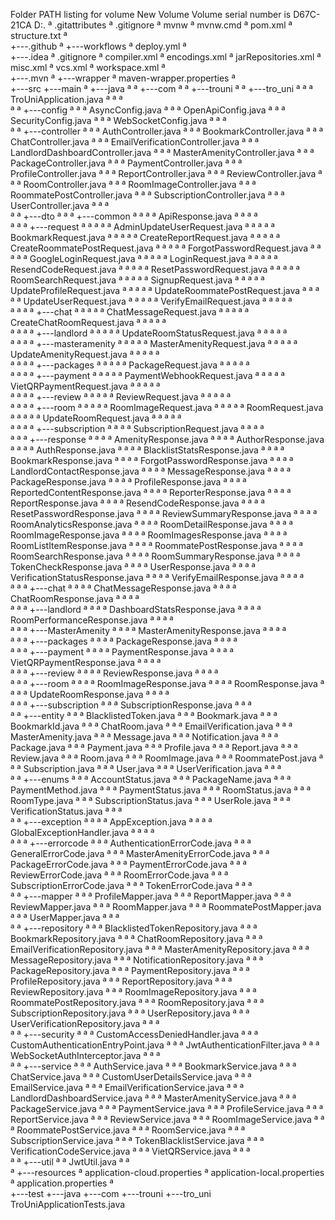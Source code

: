 Folder PATH listing for volume New Volume
Volume serial number is D67C-21CA
D:.
ª   .gitattributes
ª   .gitignore
ª   mvnw
ª   mvnw.cmd
ª   pom.xml
ª   structure.txt
ª   
+---.github
ª   +---workflows
ª           deploy.yml
ª           
+---.idea
ª       .gitignore
ª       compiler.xml
ª       encodings.xml
ª       jarRepositories.xml
ª       misc.xml
ª       vcs.xml
ª       workspace.xml
ª       
+---.mvn
ª   +---wrapper
ª           maven-wrapper.properties
ª           
+---src
+---main
ª   +---java
ª   ª   +---com
ª   ª       +---trouni
ª   ª           +---tro_uni
ª   ª               ª   TroUniApplication.java
ª   ª               ª   
ª   ª               +---config
ª   ª               ª       AsyncConfig.java
ª   ª               ª       OpenApiConfig.java
ª   ª               ª       SecurityConfig.java
ª   ª               ª       WebSocketConfig.java
ª   ª               ª       
ª   ª               +---controller
ª   ª               ª       AuthController.java
ª   ª               ª       BookmarkController.java
ª   ª               ª       ChatController.java
ª   ª               ª       EmailVerificationController.java
ª   ª               ª       LandlordDashboardController.java
ª   ª               ª       MasterAmenityController.java
ª   ª               ª       PackageController.java
ª   ª               ª       PaymentController.java
ª   ª               ª       ProfileController.java
ª   ª               ª       ReportController.java
ª   ª               ª       ReviewController.java
ª   ª               ª       RoomController.java
ª   ª               ª       RoomImageController.java
ª   ª               ª       RoommatePostController.java
ª   ª               ª       SubscriptionController.java
ª   ª               ª       UserController.java
ª   ª               ª       
ª   ª               +---dto
ª   ª               ª   +---common
ª   ª               ª   ª       ApiResponse.java
ª   ª               ª   ª       
ª   ª               ª   +---request
ª   ª               ª   ª   ª   AdminUpdateUserRequest.java
ª   ª               ª   ª   ª   BookmarkRequest.java
ª   ª               ª   ª   ª   CreateReportRequest.java
ª   ª               ª   ª   ª   CreateRoommatePostRequest.java
ª   ª               ª   ª   ª   ForgotPasswordRequest.java
ª   ª               ª   ª   ª   GoogleLoginRequest.java
ª   ª               ª   ª   ª   LoginRequest.java
ª   ª               ª   ª   ª   ResendCodeRequest.java
ª   ª               ª   ª   ª   ResetPasswordRequest.java
ª   ª               ª   ª   ª   RoomSearchRequest.java
ª   ª               ª   ª   ª   SignupRequest.java
ª   ª               ª   ª   ª   UpdateProfileRequest.java
ª   ª               ª   ª   ª   UpdateRoommatePostRequest.java
ª   ª               ª   ª   ª   UpdateUserRequest.java
ª   ª               ª   ª   ª   VerifyEmailRequest.java
ª   ª               ª   ª   ª   
ª   ª               ª   ª   +---chat
ª   ª               ª   ª   ª       ChatMessageRequest.java
ª   ª               ª   ª   ª       CreateChatRoomRequest.java
ª   ª               ª   ª   ª       
ª   ª               ª   ª   +---landlord
ª   ª               ª   ª   ª       UpdateRoomStatusRequest.java
ª   ª               ª   ª   ª       
ª   ª               ª   ª   +---masteramenity
ª   ª               ª   ª   ª       MasterAmenityRequest.java
ª   ª               ª   ª   ª       UpdateAmenityRequest.java
ª   ª               ª   ª   ª       
ª   ª               ª   ª   +---packages
ª   ª               ª   ª   ª       PackageRequest.java
ª   ª               ª   ª   ª       
ª   ª               ª   ª   +---payment
ª   ª               ª   ª   ª       PaymentWebhookRequest.java
ª   ª               ª   ª   ª       VietQRPaymentRequest.java
ª   ª               ª   ª   ª       
ª   ª               ª   ª   +---review
ª   ª               ª   ª   ª       ReviewRequest.java
ª   ª               ª   ª   ª       
ª   ª               ª   ª   +---room
ª   ª               ª   ª   ª       RoomImageRequest.java
ª   ª               ª   ª   ª       RoomRequest.java
ª   ª               ª   ª   ª       UpdateRoomRequest.java
ª   ª               ª   ª   ª       
ª   ª               ª   ª   +---subscription
ª   ª               ª   ª           SubscriptionRequest.java
ª   ª               ª   ª           
ª   ª               ª   +---response
ª   ª               ª       ª   AmenityResponse.java
ª   ª               ª       ª   AuthorResponse.java
ª   ª               ª       ª   AuthResponse.java
ª   ª               ª       ª   BlacklistStatsResponse.java
ª   ª               ª       ª   BookmarkResponse.java
ª   ª               ª       ª   ForgotPasswordResponse.java
ª   ª               ª       ª   LandlordContactResponse.java
ª   ª               ª       ª   MessageResponse.java
ª   ª               ª       ª   PackageResponse.java
ª   ª               ª       ª   ProfileResponse.java
ª   ª               ª       ª   ReportedContentResponse.java
ª   ª               ª       ª   ReporterResponse.java
ª   ª               ª       ª   ReportResponse.java
ª   ª               ª       ª   ResendCodeResponse.java
ª   ª               ª       ª   ResetPasswordResponse.java
ª   ª               ª       ª   ReviewSummaryResponse.java
ª   ª               ª       ª   RoomAnalyticsResponse.java
ª   ª               ª       ª   RoomDetailResponse.java
ª   ª               ª       ª   RoomImageResponse.java
ª   ª               ª       ª   RoomImagesResponse.java
ª   ª               ª       ª   RoomListItemResponse.java
ª   ª               ª       ª   RoommatePostResponse.java
ª   ª               ª       ª   RoomSearchResponse.java
ª   ª               ª       ª   RoomSummaryResponse.java
ª   ª               ª       ª   TokenCheckResponse.java
ª   ª               ª       ª   UserResponse.java
ª   ª               ª       ª   VerificationStatusResponse.java
ª   ª               ª       ª   VerifyEmailResponse.java
ª   ª               ª       ª   
ª   ª               ª       +---chat
ª   ª               ª       ª       ChatMessageResponse.java
ª   ª               ª       ª       ChatRoomResponse.java
ª   ª               ª       ª       
ª   ª               ª       +---landlord
ª   ª               ª       ª       DashboardStatsResponse.java
ª   ª               ª       ª       RoomPerformanceResponse.java
ª   ª               ª       ª       
ª   ª               ª       +---MasterAmenity
ª   ª               ª       ª       MasterAmenityResponse.java
ª   ª               ª       ª       
ª   ª               ª       +---packages
ª   ª               ª       ª       PackageResponse.java
ª   ª               ª       ª       
ª   ª               ª       +---payment
ª   ª               ª       ª       PaymentResponse.java
ª   ª               ª       ª       VietQRPaymentResponse.java
ª   ª               ª       ª       
ª   ª               ª       +---review
ª   ª               ª       ª       ReviewResponse.java
ª   ª               ª       ª       
ª   ª               ª       +---room
ª   ª               ª       ª       RoomImageResponse.java
ª   ª               ª       ª       RoomResponse.java
ª   ª               ª       ª       UpdateRoomResponse.java
ª   ª               ª       ª       
ª   ª               ª       +---subscription
ª   ª               ª               SubscriptionResponse.java
ª   ª               ª               
ª   ª               +---entity
ª   ª               ª       BlacklistedToken.java
ª   ª               ª       Bookmark.java
ª   ª               ª       BookmarkId.java
ª   ª               ª       ChatRoom.java
ª   ª               ª       EmailVerification.java
ª   ª               ª       MasterAmenity.java
ª   ª               ª       Message.java
ª   ª               ª       Notification.java
ª   ª               ª       Package.java
ª   ª               ª       Payment.java
ª   ª               ª       Profile.java
ª   ª               ª       Report.java
ª   ª               ª       Review.java
ª   ª               ª       Room.java
ª   ª               ª       RoomImage.java
ª   ª               ª       RoommatePost.java
ª   ª               ª       Subscription.java
ª   ª               ª       User.java
ª   ª               ª       UserVerification.java
ª   ª               ª       
ª   ª               +---enums
ª   ª               ª       AccountStatus.java
ª   ª               ª       PackageName.java
ª   ª               ª       PaymentMethod.java
ª   ª               ª       PaymentStatus.java
ª   ª               ª       RoomStatus.java
ª   ª               ª       RoomType.java
ª   ª               ª       SubscriptionStatus.java
ª   ª               ª       UserRole.java
ª   ª               ª       VerificationStatus.java
ª   ª               ª       
ª   ª               +---exception
ª   ª               ª   ª   AppException.java
ª   ª               ª   ª   GlobalExceptionHandler.java
ª   ª               ª   ª   
ª   ª               ª   +---errorcode
ª   ª               ª           AuthenticationErrorCode.java
ª   ª               ª           GeneralErrorCode.java
ª   ª               ª           MasterAmenityErrorCode.java
ª   ª               ª           PackageErrorCode.java
ª   ª               ª           PaymentErrorCode.java
ª   ª               ª           ReviewErrorCode.java
ª   ª               ª           RoomErrorCode.java
ª   ª               ª           SubscriptionErrorCode.java
ª   ª               ª           TokenErrorCode.java
ª   ª               ª           
ª   ª               +---mapper
ª   ª               ª       ProfileMapper.java
ª   ª               ª       ReportMapper.java
ª   ª               ª       ReviewMapper.java
ª   ª               ª       RoomMapper.java
ª   ª               ª       RoommatePostMapper.java
ª   ª               ª       UserMapper.java
ª   ª               ª       
ª   ª               +---repository
ª   ª               ª       BlacklistedTokenRepository.java
ª   ª               ª       BookmarkRepository.java
ª   ª               ª       ChatRoomRepository.java
ª   ª               ª       EmailVerificationRepository.java
ª   ª               ª       MasterAmenityRepository.java
ª   ª               ª       MessageRepository.java
ª   ª               ª       NotificationRepository.java
ª   ª               ª       PackageRepository.java
ª   ª               ª       PaymentRepository.java
ª   ª               ª       ProfileRepository.java
ª   ª               ª       ReportRepository.java
ª   ª               ª       ReviewRepository.java
ª   ª               ª       RoomImageRepository.java
ª   ª               ª       RoommatePostRepository.java
ª   ª               ª       RoomRepository.java
ª   ª               ª       SubscriptionRepository.java
ª   ª               ª       UserRepository.java
ª   ª               ª       UserVerificationRepository.java
ª   ª               ª       
ª   ª               +---security
ª   ª               ª       CustomAccessDeniedHandler.java
ª   ª               ª       CustomAuthenticationEntryPoint.java
ª   ª               ª       JwtAuthenticationFilter.java
ª   ª               ª       WebSocketAuthInterceptor.java
ª   ª               ª       
ª   ª               +---service
ª   ª               ª       AuthService.java
ª   ª               ª       BookmarkService.java
ª   ª               ª       ChatService.java
ª   ª               ª       CustomUserDetailsService.java
ª   ª               ª       EmailService.java
ª   ª               ª       EmailVerificationService.java
ª   ª               ª       LandlordDashboardService.java
ª   ª               ª       MasterAmenityService.java
ª   ª               ª       PackageService.java
ª   ª               ª       PaymentService.java
ª   ª               ª       ProfileService.java
ª   ª               ª       ReportService.java
ª   ª               ª       ReviewService.java
ª   ª               ª       RoomImageService.java
ª   ª               ª       RoommatePostService.java
ª   ª               ª       RoomService.java
ª   ª               ª       SubscriptionService.java
ª   ª               ª       TokenBlacklistService.java
ª   ª               ª       VerificationCodeService.java
ª   ª               ª       VietQRService.java
ª   ª               ª       
ª   ª               +---util
ª   ª                       JwtUtil.java
ª   ª                       
ª   +---resources
ª           application-cloud.properties
ª           application-local.properties
ª           application.properties
ª           
+---test
+---java
+---com
+---trouni
+---tro_uni
TroUniApplicationTests.java
                            
